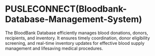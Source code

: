 # PUSLECONNECT(Bloodbank-Database-Management-System)

The BloodBank Database efficiently manages blood donations, donors, recipients, and inventory. It ensures timely coordination, donor eligibility screening, and real-time inventory updates for effective blood supply management and lifesaving medical procedures.
